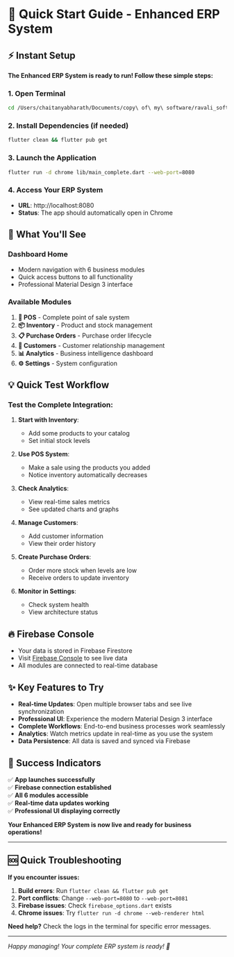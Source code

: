 # 🚀 Quick Start Guide - Enhanced ERP System

## ⚡ Instant Setup

**The Enhanced ERP System is ready to run! Follow these simple steps:**

### 1. Open Terminal
```bash
cd /Users/chaitanyabharath/Documents/copy\ of\ my\ software/ravali_software_enhanced
```

### 2. Install Dependencies (if needed)
```bash
flutter clean && flutter pub get
```

### 3. Launch the Application
```bash
flutter run -d chrome lib/main_complete.dart --web-port=8080
```

### 4. Access Your ERP System
- **URL**: http://localhost:8080
- **Status**: The app should automatically open in Chrome

## 🎯 What You'll See

### Dashboard Home
- Modern navigation with 6 business modules
- Quick access buttons to all functionality
- Professional Material Design 3 interface

### Available Modules
1. **🛒 POS** - Complete point of sale system
2. **📦 Inventory** - Product and stock management  
3. **📋 Purchase Orders** - Purchase order lifecycle
4. **👥 Customers** - Customer relationship management
5. **📊 Analytics** - Business intelligence dashboard
6. **⚙️ Settings** - System configuration

## 💡 Quick Test Workflow

### Test the Complete Integration:

1. **Start with Inventory**:
   - Add some products to your catalog
   - Set initial stock levels

2. **Use POS System**:
   - Make a sale using the products you added
   - Notice inventory automatically decreases

3. **Check Analytics**:
   - View real-time sales metrics
   - See updated charts and graphs

4. **Manage Customers**:
   - Add customer information
   - View their order history

5. **Create Purchase Orders**:
   - Order more stock when levels are low
   - Receive orders to update inventory

6. **Monitor in Settings**:
   - Check system health
   - View architecture status

## 🔥 Firebase Console
- Your data is stored in Firebase Firestore
- Visit [Firebase Console](https://console.firebase.google.com) to see live data
- All modules are connected to real-time database

## ✨ Key Features to Try

- **Real-time Updates**: Open multiple browser tabs and see live synchronization
- **Professional UI**: Experience the modern Material Design 3 interface
- **Complete Workflows**: End-to-end business processes work seamlessly
- **Analytics**: Watch metrics update in real-time as you use the system
- **Data Persistence**: All data is saved and synced via Firebase

## 🎉 Success Indicators

✅ **App launches successfully**  
✅ **Firebase connection established**  
✅ **All 6 modules accessible**  
✅ **Real-time data updates working**  
✅ **Professional UI displaying correctly**  

**Your Enhanced ERP System is now live and ready for business operations!**

---

## 🆘 Quick Troubleshooting

**If you encounter issues:**

1. **Build errors**: Run `flutter clean && flutter pub get`
2. **Port conflicts**: Change `--web-port=8080` to `--web-port=8081`
3. **Firebase issues**: Check `firebase_options.dart` exists
4. **Chrome issues**: Try `flutter run -d chrome --web-renderer html`

**Need help?** Check the logs in the terminal for specific error messages.

---

*Happy managing! Your complete ERP system is ready! 🚀*

